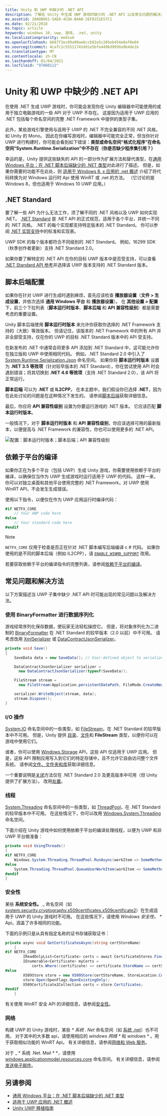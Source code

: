 ```yaml
---
title: Unity 和 UWP 中缺少的 .NET API
description: 了解在 Unity 中生成 UWP 游戏时缺少的 .NET API 以及常见问题的解决方案。
ms.assetid: 28A8B061-5AE8-4CDA-B4AB-2EF0151E57C1
ms.date: 02/21/2018
ms.topic: article
keywords: windows 10, uwp, 游戏, .net, unity
ms.localizationpriority: medium
ms.openlocfilehash: b687f3ec09a99ae6ccb81e5c205eb454e0af0e04
ms.sourcegitcommit: 4cafc1c55511741dd1e5bfe4496d9950a9b4de1b
ms.translationtype: MT
ms.contentlocale: zh-CN
ms.lasthandoff: 01/04/2021
ms.locfileid: "97860112"
---
```

# <a name="missing-net-apis-in-unity-and-uwp"></a>Unity 和 UWP 中缺少的 .NET API

在使用 .NET 生成 UWP 游戏时，你可能会发现你在 Unity 编辑器中可能使用的或用于独立电脑游戏的一些 API 对于 UWP 不存在。 这是因为适用于 UWP 应用的 .NET 包括每个命名空间的完整 .NET Framework 中提供的类型子集。

此外，某些游戏引擎使用与适用于 UWP 的 .NET 不完全兼容的不同 .NET 风格，如 Unity 的 Mono。 因此在你编写游戏时，编辑器中可能完全正常，但当你针对 UWP 进行构建时，你可能会看到如下错误：**类型或命名空间“格式化程序”在命名空间“System.Runtime.Serialization”中不存在（你是否缺少程序集引用？）**

幸运的是，Unity 提供这些缺失的 API 的一部分作为扩展方法和替代类型，在[通用 Windows 平台：在 .NET 脚本后端缺少的 .NET 类型](https://docs.unity3d.com/Manual/windowsstore-missingtypes.html)对此进行了描述。 但是，如果你需要的功能不在此处，则 [适用于 Windows 8. x 应用的 .net 概述](/previous-versions/windows/apps/br230302(v=vs.140)) 介绍了将代码转换为对 Windows 运行时 Api 使用 WinRT 或 .net 的方法。 （它讨论的是 Windows 8，但也适用于 Windows 10 UWP 应用。）

## <a name="net-standard"></a>.NET Standard

要了解一些 API 为什么无法工作，须了解不同的 .NET 风格以及 UWP 如何实现 .NET。 [.NET Standard](/dotnet/standard/net-standard) 是 .NET API 的正式规范，适用于各个平台，并统一不同的 .NET 风格。 .NET 的每个实现都支持特定版本的 .NET Standard。 你可以参阅 [.NET 实现支持](/dotnet/standard/net-standard#net-implementation-support)中的标准和实现表。

UWP SDK 的每个版本都符合不同级别的 .NET Standard。 例如，16299 SDK（秋季创作者更新）支持 .NET Standard 2.0。

如果你要了解特定的 .NET API 在你的目标 UWP 版本中是否受支持，可以查看 [.NET Standard API 参考](/dotnet/api/index?view=netstandard-2.0&preserve-view=true)并选择该 UWP 版本支持的 .NET Standard 版本。

## <a name="scripting-backend-configuration"></a>脚本后端配置

如果你在针对 UWP 进行生成时遇到麻烦，首先应该检查 **播放器设置**（**文件 > 生成设置**，并依次选择 **通用 Windows 平台** 和 **播放器设置**）。 在 **其他设置 > 配置** 下，前三个下拉列表（**脚本运行时版本**、**脚本后端** 和 **API 兼容性级别**）都是需要考虑的重要设置。

Unity 脚本后端使用 **脚本运行时版本** 来允许你获取你选择的 .NET Framework 支持的（大致）等效版本。 但请记住，该版本的 .NET Framework 中的所有 API 并非全部受支持，仅在你的 UWP 的目标 .NET Standard 版本中的 API 受支持。

在新发布的 .NET 中通常会将更多 API 添加到 .NET Standard 中，这可能允许你在独立版和 UWP 中使用相同代码。 例如，.NET Standard 2.0 中引入了 [System.Runtime.Serialization.Json](/dotnet/api/system.runtime.serialization.json) 命名空间。 如果你将 **脚本运行时版本** 设置为 **.NET 3.5 等效项**（针对较早版本的 .NET Standard），你在尝试使用 API 时会遇到错误；将其切换到 **.NET 4.6 等效项**（支持 .NET Standard 2.0），该 API 将正常运行。

**脚本后端** 可以为 **.NET** 或 **IL2CPP**。 在本主题中，我们假设你已选择 **.NET**，因为在此处讨论的问题是在这种情况下发生的。 请参阅[脚本后端](https://docs.unity3d.com/Manual/windowsstore-scriptingbackends.html)获取详细信息。

最后，你应将 **API 兼容性级别** 设置为你要运行游戏的 .NET 版本。 它应该匹配 **脚本运行时版本**。

一般情况下，对于 **脚本运行时版本** 和 **API 兼容性级别**，你应该选择可用的最新版本，以便提高与 .NET Framework 的兼容性，你也可以使用更多的 .NET API。

![配置：脚本运行时版本；脚本后端；API 兼容性级别](images/missing-dot-net-apis-in-unity-1.png)

## <a name="platform-dependent-compilation"></a>依赖于平台的编译

如果你正在为多个平台（包括 UWP）生成 Unity 游戏，你需要使用依赖于平台的编译，以确保仅当作为 UWP 生成游戏时运行适用于 UWP 的代码。 这样一来，你可以对独立桌面和其他平台使用完整的 .NET Framework，对 UWP 使用 WinRT API，不会发生生成错误。

使用以下指令，以便仅在作为 UWP 应用运行时编译代码：

```csharp
#if NETFX_CORE
    // Your UWP code here
#else
    // Your standard code here
#endif
```

> [!NOTE]
> `NETFX_CORE` 仅用于检查是否正在针对 .NET 脚本编写后端编译 c # 代码。 如果你使用的是不同的脚本后端（例如 IL2CPP），请 [`ENABLE_WINMD_SUPPORT`](https://docs.unity3d.com/Manual/windowsstore-code-snippets.html) 改用。

若要获取依赖于平台的编译指令的完整列表，请参阅[依赖于平台的编译](https://docs.unity3d.com/Manual/PlatformDependentCompilation.html)。

## <a name="common-issues-and-workarounds"></a>常见问题和解决方法

以下方案描述当 UWP 子集中缺少 .NET API 时可能出现的常见问题以及解决方法。

### <a name="data-serialization-using-binaryformatter"></a>使用 BinaryFormatter 进行数据序列化

游戏经常序列化保存数据，使玩家无法轻松操控它。 但是，将对象序列化为二进制的 [BinaryFormatter](/dotnet/api/system.runtime.serialization.formatters.binary.binaryformatter) 在 .NET Standard 的较早版本（2.0 以前）中不可用。 请考虑改用 [XmlSerializer](/dotnet/api/system.xml.serialization.xmlserializer) 或 [DataContractJsonSerializer](/dotnet/api/system.runtime.serialization.json.datacontractjsonserializer)。

```csharp
private void Save()
{
    SaveData data = new SaveData(); // User-defined object to serialize

    DataContractJsonSerializer serializer = 
      new DataContractJsonSerializer(typeof(SaveData));

    FileStream stream = 
      new FileStream(Application.persistentDataPath, FileMode.CreateNew);

    serializer.WriteObject(stream, data);
    stream.Dispose();
}
```

### <a name="io-operations"></a>I/O 操作

[System.IO](/dotnet/api/system.io) 命名空间中的一些类型，如 [FileStream](/dotnet/api/system.io.filestream)，在 .NET Standard 的较早版本中不可用。 但是，Unity 提供 [目录](/dotnet/api/system.io.directory)、[文件](/dotnet/api/system.io.file)和 **FileStream** 类型，以便你可以在游戏中使用它们。

或者，你可以使用 [Windows.Storage](/uwp/api/Windows.Storage) API，这些 API 仅适用于 UWP 应用。 但是，这些 API 限制应用写入到它们的特定存储中，且不允许它自由访问整个文件系统。 请参阅[文件、文件夹和库](../files/index.md)获取详细信息。

一个重要说明是[关闭](/dotnet/api/system.io.stream.close)方法仅在 .NET Standard 2.0 及更高版本中可用（但 Unity 提供了扩展方法）。 改用[处置](/dotnet/api/system.io.stream.dispose)。

### <a name="threading"></a>线程

[System.Threading](/dotnet/api/system.threading) 命名空间中的一些类型，如 [ThreadPool](/dotnet/api/system.threading.threadpool)，在 .NET Standard 的较早版本中不可用。 在这些情况下，你可以改用 [Windows.System.Threading](/uwp/api/windows.system.threading) 命名空间。

下面介绍在 Unity 游戏中如何使用依赖于平台的编译处理线程，以便为 UWP 和非 UWP 平台做准备：

```csharp
private void UsingThreads()
{
#if NETFX_CORE
    Windows.System.Threading.ThreadPool.RunAsync(workItem => SomeMethod());
#else
    System.Threading.ThreadPool.QueueUserWorkItem(workItem => SomeMethod());
#endif
}
```

### <a name="security"></a>安全性

某些 **系统安全性。** _ 命名空间（如 [system.security.cryptography.x509certificates.x509certificate2](/dotnet/api/system.security.cryptography.x509certificates?view=netstandard-2.0&preserve-view=true)）在生成适用于 UWP 的 Unity 游戏时不可用。 在这些情况下，请使用 _*Windows 安全性。* *_ Api，涵盖了许多相同的功能。

下面的示例只是从具有指定名称的证书存储获取证书：

```cs
private async void GetCertificatesAsync(string certStoreName)
    {
#if NETFX_CORE
        IReadOnlyList<Certificate> certs = await CertificateStores.FindAllAsync();
        IEnumerable<Certificate> myCerts = 
            certs.Where((certificate) => certificate.StoreName == certStoreName);
#else
        X509Store store = new X509Store(certStoreName, StoreLocation.CurrentUser);
        store.Open(OpenFlags.OpenExistingOnly);
        X509Certificate2Collection certs = store.Certificates;
#endif
    }
```

有关使用 WinRT 安全 API 的详细信息，请参阅[安全性](../security/index.md)。

### <a name="networking"></a>网络

构建 UWP 的 Unity 游戏时，某些 _* *系统 &period; Net*_ 命名空间（如 [系统 .net](/dotnet/api/system.net.mail?view=netstandard-2.0&preserve-view=true)）也不可用。 对于其中的大多数 api，请使用相应的 _*windows 网络* *_ 和 _*windows* *_ 。用于获取相似功能的 WinRT Api。 有关详细信息，请参阅[网络和 Web 服务](../networking/index.md)。

对于 _ * 系统 .Net. Mail * *，请使用 [windows.applicationmodel.resources.core](/uwp/api/windows.applicationmodel.email) 命名空间。 有关详细信息，请参阅[发送电子邮件](../contacts-and-calendar/sending-email.md)。

## <a name="see-also"></a>另请参阅

* [通用 Windows 平台：在 .NET 脚本后端缺少的 .NET 类型](https://docs.unity3d.com/Manual/windowsstore-missingtypes.html)
* [适用于 UWP 应用的 .NET 概述](/previous-versions/windows/apps/br230302(v=vs.140))
* [Unity UWP 移植指南](https://unity3d.com/partners/microsoft/porting-guides)
